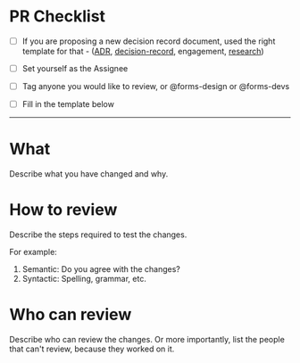 # PR Checklist

- [ ] If you are proposing a new decision record document, used the right template for that
      - ([ADR](https://github.com/alphagov/forms/blob/main/ADR/ADRXXX-architecture-decision-record-template.md), [decision-record](https://github.com/alphagov/forms/blob/main/decision-record/DRXXX-decision-record-template.md), engagement, [research](https://github.com/alphagov/forms/blob/main/research/YYYY-MM-DD-template.md))
- [ ] Set yourself as the Assignee
- [ ] Tag anyone you would like to review, or @forms-design or @forms-devs
- [ ] Fill in the template below


---

# What

Describe what you have changed and why.

# How to review

Describe the steps required to test the changes.

For example:

1. Semantic: Do you agree with the changes?
1. Syntactic: Spelling, grammar, etc.

# Who can review

Describe who can review the changes. Or more importantly, list the people
that can't review, because they worked on it.
